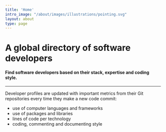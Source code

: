 ```yaml
---
title: 'Home'
intro_image: "/about/images/illustrations/pointing.svg"
layout: about
type: page
---
```


# A global directory of software developers

#### Find software developers based on their stack, expertise and coding style.

---

Developer profiles are updated with important metrics from their Git repositories every time they make a new code commit:

* use of computer languages and frameworks
* use of packages and libraries
* lines of code per technology
* coding, commenting and documenting style 